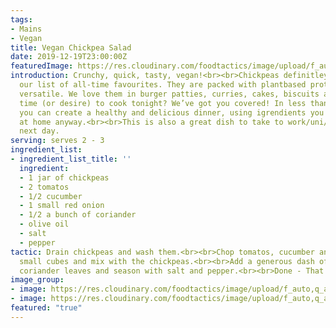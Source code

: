 ```yaml
---
tags:
- Mains
- Vegan
title: Vegan Chickpea Salad
date: 2019-12-19T23:00:00Z
featuredImage: https://res.cloudinary.com/foodtactics/image/upload/f_auto,q_auto,w_auto,dpr_auto,c_scale/v1576848234/vegan-chickpea-salad-003_nevmby.jpg
introduction: Crunchy, quick, tasty, vegan!<br><br>Chickpeas definitley belong on
  our list of all-time favourites. They are packed with plantbased protein and incredibly
  versatile. We love them in burger patties, curries, cakes, biscuits and salads.<br><br>No
  time (or desire) to cook tonight? We’ve got you covered! In less than 5 minutes,
  you can create a healthy and delicious dinner, using igrendients you probably got
  at home anyway.<br><br>This is also a great dish to take to work/uni/school the
  next day.
serving: serves 2 - 3
ingredient_list:
- ingredient_list_title: ''
  ingredient:
  - 1 jar of chickpeas
  - 2 tomatos
  - 1/2 cucumber
  - 1 small red onion
  - 1/2 a bunch of coriander
  - olive oil
  - salt
  - pepper
tactic: Drain chickpeas and wash them.<br><br>Chop tomatos, cucumber and onion into
  small cubes and mix with the chickpeas.<br><br>Add a generous dash of olive oil,
  coriander leaves and season with salt and pepper.<br><br>Done - That's it!
image_group:
- image: https://res.cloudinary.com/foodtactics/image/upload/f_auto,q_auto,w_auto,dpr_auto,c_scale/v1576848020/vegan-chickpea-salad-001_asytne.jpg
- image: https://res.cloudinary.com/foodtactics/image/upload/f_auto,q_auto,w_auto,dpr_auto,c_scale/v1576848193/vegan-chickpea-salad-002_xiyfqc.jpg
featured: "true"
---
```

